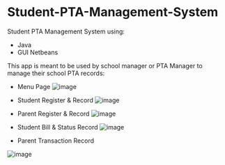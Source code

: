 # Student-PTA-Management-System


Student PTA Management System using:
- Java 
- GUI Netbeans


This app is meant to be used by school manager or PTA Manager to manage their school PTA records:
  
  - Menu Page
  ![image](https://user-images.githubusercontent.com/70184357/217190059-8eaa0b2a-26bd-4823-a1bb-e80c9a9e2014.png)
  
  - Student Register & Record
  ![image](https://user-images.githubusercontent.com/70184357/217190127-ef4e8053-1f2d-4bfc-bd83-b251c7f70a69.png)
  
  - Parent Register & Record
  ![image](https://user-images.githubusercontent.com/70184357/217190251-26e2b1dd-dc91-4438-81f6-6d3662410870.png)
  
 - Student Bill & Status Record
 ![image](https://user-images.githubusercontent.com/70184357/217190555-968a208d-ee12-4e2f-b65b-76f184fd8d4f.png)

 - Parent Transaction Record


 ![image](https://user-images.githubusercontent.com/70184357/217190441-5f91bedf-5383-4c0b-995d-6db01fa2a795.png)



  

